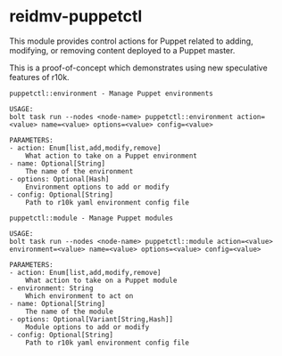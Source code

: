 # reidmv-puppetctl

This module provides control actions for Puppet related to adding, modifying,
or removing content deployed to a Puppet master.

This is a proof-of-concept which demonstrates using new speculative features of
r10k.

```
puppetctl::environment - Manage Puppet environments

USAGE:
bolt task run --nodes <node-name> puppetctl::environment action=<value> name=<value> options=<value> config=<value>

PARAMETERS:
- action: Enum[list,add,modify,remove]
    What action to take on a Puppet environment
- name: Optional[String]
    The name of the environment
- options: Optional[Hash]
    Environment options to add or modify
- config: Optional[String]
    Path to r10k yaml environment config file
```

```
puppetctl::module - Manage Puppet modules

USAGE:
bolt task run --nodes <node-name> puppetctl::module action=<value> environment=<value> name=<value> options=<value> config=<value>

PARAMETERS:
- action: Enum[list,add,modify,remove]
    What action to take on a Puppet module
- environment: String
    Which environment to act on
- name: Optional[String]
    The name of the module
- options: Optional[Variant[String,Hash]]
    Module options to add or modify
- config: Optional[String]
    Path to r10k yaml environment config file
```
